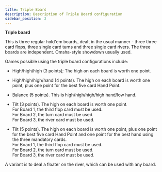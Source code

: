 ```yaml
---
title: Triple Board
description: Description of Triple Board configuration
sidebar_position: 2
---
```


**Triple board**

This is three regular hold'em boards, dealt in the usual manner - three
three card flops, three single card turns and three single card rivers.
The three boards are independent. Omaha-style showdown usually used.

Games possible using the triple board configurations include:

- High/high/high (3 points); The high on each board is worth one point.

- High/high/high/hand (4 points). The high on each board is worth one
  point, plus one point for the best five card Hand Point.

- Balance (5 points). This is high/high/high/high hand/low hand.

- Tilt (3 points). The high on each board is worth one point.\
  For Board 1, the third flop card must be used.\
  For Board 2, the turn card must be used.\
  For Board 3, the river card must be used.

- Tilt (5 points). The high on each board is worth one point, plus one
  point for the best five card Hand Point and one point for the best
  hand using the three mandatory cards.\
  For Board 1, the third flop card must be used.\
  For Board 2, the turn card must be used.\
  For Board 3, the river card must be used.

A variant is to deal a floater on the river, which can be used with any
board.